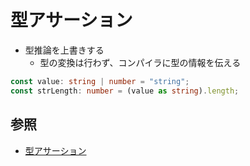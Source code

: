 # 型アサーション
- 型推論を上書きする
  - 型の変換は行わず、コンパイラに型の情報を伝える

```ts
const value: string | number = "string";
const strLength: number = (value as string).length;
```

## 参照
- [型アサーション](https://typescriptbook.jp/reference/values-types-variables/type-assertion-as)
